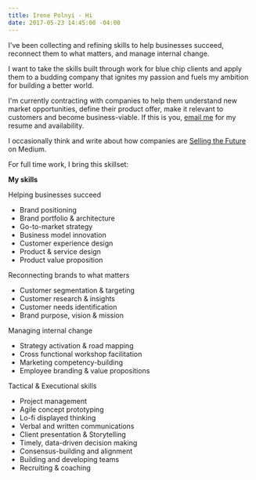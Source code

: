 ```yaml
---
title: Irene Polnyi - Hi
date: 2017-05-23 14:45:00 -04:00
---
```


I've been collecting and refining skills to help businesses succeed, reconnect them to what matters, and manage internal change.

I want to take the skills built through work for blue chip clients and apply them to a budding company that ignites my passion and fuels my ambition for building a better world.

I'm currently contracting with companies to help them understand new market opportunities, define their product offer, make it relevant to customers and become business-viable. If this is you, [email me](irenepolnyi@gmail.com) for my resume and availability.

I occasionally think and write about how companies are [Selling the Future](https://medium.com/@ireneface/introducing-selling-the-future-4d7da8f655fa) on Medium.

For full time work, I bring this skillset:

**My skills**

Helping businesses succeed

* Brand positioning
* Brand portfolio & architecture
* Go-to-market strategy
* Business model innovation
* Customer experience design
* Product & service design
* Product value proposition

Reconnecting brands to what matters

* Customer segmentation & targeting
* Customer research & insights
* Customer needs identification
* Brand purpose, vision & mission

Managing internal change

* Strategy activation & road mapping
* Cross functional workshop facilitation
* Marketing competency-building
* Employee branding & value propositions

Tactical & Executional skills

* Project management
* Agile concept prototyping
* Lo-fi displayed thinking
* Verbal and written communications
* Client presentation & Storytelling
* Timely, data-driven decision making
* Consensus-building and alignment
* Building and developing teams
* Recruiting & coaching

